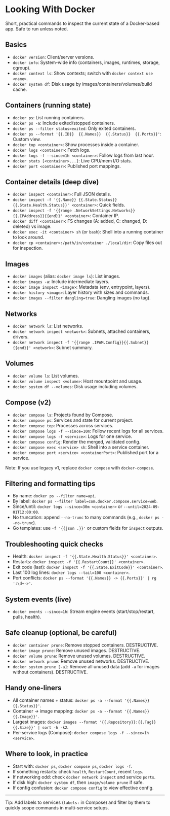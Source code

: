 # Looking With Docker

Short, practical commands to inspect the current state of a Docker-based app. Safe to run unless noted.

## Basics
- `docker version`: Client/server versions.
- `docker info`: System-wide info (containers, images, runtimes, storage, cgroup).
- `docker context ls`: Show contexts; switch with `docker context use <name>`.
- `docker system df`: Disk usage by images/containers/volumes/build cache.

## Containers (running state)
- `docker ps`: List running containers.
- `docker ps -a`: Include exited/stopped containers.
- `docker ps --filter status=exited`: Only exited containers.
- `docker ps --format '{{.ID}}  {{.Names}}  {{.Status}}  {{.Ports}}'`: Custom view.
- `docker top <container>`: Show processes inside a container.
- `docker logs <container>`: Fetch logs.
- `docker logs -f --since=1h <container>`: Follow logs from last hour.
- `docker stats [<container>...]`: Live CPU/mem I/O stats.
- `docker port <container>`: Published port mappings.

## Container details (deep dive)
- `docker inspect <container>`: Full JSON details.
- `docker inspect -f '{{.Name}} {{.State.Status}} {{.State.Health.Status}}' <container>`: Quick fields.
- `docker inspect -f '{{range .NetworkSettings.Networks}}{{.IPAddress}}{{end}}' <container>`: Container IP.
- `docker diff <container>`: FS changes (A: added, C: changed, D: deleted) vs image.
- `docker exec -it <container> sh` (or `bash`): Shell into a running container to look around.
- `docker cp <container>:/path/in/container ./local/dir`: Copy files out for inspection.

## Images
- `docker images` (alias: `docker image ls`): List images.
- `docker images -a`: Include intermediate layers.
- `docker image inspect <image>`: Metadata (env, entrypoint, layers).
- `docker history <image>`: Layer history with sizes and commands.
- `docker images --filter dangling=true`: Dangling images (no tag).

## Networks
- `docker network ls`: List networks.
- `docker network inspect <network>`: Subnets, attached containers, drivers.
- `docker network inspect -f '{{range .IPAM.Config}}{{.Subnet}}{{end}}' <network>`: Subnet summary.

## Volumes
- `docker volume ls`: List volumes.
- `docker volume inspect <volume>`: Host mountpoint and usage.
- `docker system df --volumes`: Disk usage including volumes.

## Compose (v2)
- `docker compose ls`: Projects found by Compose.
- `docker compose ps`: Services and state for current project.
- `docker compose top`: Processes across services.
- `docker compose logs -f --since=10m`: Follow recent logs for all services.
- `docker compose logs -f <service>`: Logs for one service.
- `docker compose config`: Render the merged, validated config.
- `docker compose exec <service> sh`: Shell into a service container.
- `docker compose port <service> <containerPort>`: Published port for a service.

Note: If you use legacy v1, replace `docker compose` with `docker-compose`.

## Filtering and formatting tips
- By name: `docker ps --filter name=api`.
- By label: `docker ps --filter label=com.docker.compose.service=web`.
- Since/until: `docker logs --since=30m <container>` or `--until=2024-09-01T12:00:00`.
- No truncation: append `--no-trunc` to many commands (e.g., `docker ps --no-trunc`).
- Go templates: use `-f '{{json .}}'` or custom fields for `inspect` outputs.

## Troubleshooting quick checks
- Health: `docker inspect -f '{{.State.Health.Status}}' <container>`.
- Restarts: `docker inspect -f '{{.RestartCount}}' <container>`.
- Exit code (last): `docker inspect -f '{{.State.ExitCode}}' <container>`.
- Last 100 log lines: `docker logs --tail=100 <container>`.
- Port conflicts: `docker ps --format '{{.Names}} -> {{.Ports}}' | rg ':\d+->'`.

## System events (live)
- `docker events --since=1h`: Stream engine events (start/stop/restart, pulls, health).

## Safe cleanup (optional, be careful)
- `docker container prune`: Remove stopped containers. DESTRUCTIVE.
- `docker image prune`: Remove unused images. DESTRUCTIVE.
- `docker volume prune`: Remove unused volumes. DESTRUCTIVE.
- `docker network prune`: Remove unused networks. DESTRUCTIVE.
- `docker system prune [-a]`: Remove all unused data (add `-a` for images without containers). DESTRUCTIVE.

## Handy one-liners
- All container names + status: `docker ps -a --format '{{.Names}}  {{.Status}}'`.
- Container -> image mapping: `docker ps -a --format '{{.Names}}  {{.Image}}'`.
- Largest images: `docker images --format '{{.Repository}}:{{.Tag}}  {{.Size}}' | sort -h -k2`.
- Per-service logs (Compose): `docker compose logs -f --since=1h <service>`.

## Where to look, in practice
- Start with: `docker ps`, `docker compose ps`, `docker logs -f`.
- If something restarts: check `health`, `RestartCount`, recent `logs`.
- If networking odd: check `docker network inspect` and service `ports`.
- If disk high: `docker system df`, then `image/volume prune` if safe.
- If config confusion: `docker compose config` to view effective config.

---
Tip: Add labels to services (`labels:` in Compose) and filter by them to quickly scope commands in multi-service setups.
